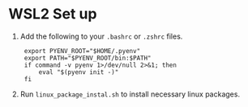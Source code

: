 # WSL2 Set up

1. Add the following to your `.bashrc` or `.zshrc` files.

        export PYENV_ROOT="$HOME/.pyenv"
        export PATH="$PYENV_ROOT/bin:$PATH"
        if command -v pyenv 1>/dev/null 2>&1; then
            eval "$(pyenv init -)"
        fi

2. Run `linux_package_instal.sh` to install necessary linux packages.
